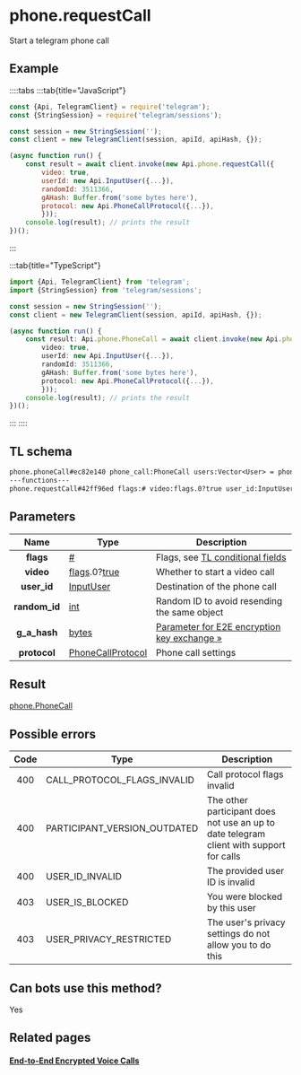 # phone.requestCall

Start a telegram phone call

## Example

::::tabs
:::tab{title="JavaScript"}

```js
const {Api, TelegramClient} = require('telegram');
const {StringSession} = require('telegram/sessions');

const session = new StringSession('');
const client = new TelegramClient(session, apiId, apiHash, {});

(async function run() {
    const result = await client.invoke(new Api.phone.requestCall({
		video: true,
		userId: new Api.InputUser({...}),
		randomId: 3511366,
		gAHash: Buffer.from('some bytes here'),
		protocol: new Api.PhoneCallProtocol({...}),
		}));
    console.log(result); // prints the result
})();
```

:::

:::tab{title="TypeScript"}

```ts
import {Api, TelegramClient} from 'telegram';
import {StringSession} from 'telegram/sessions';

const session = new StringSession('');
const client = new TelegramClient(session, apiId, apiHash, {});

(async function run() {
    const result: Api.phone.PhoneCall = await client.invoke(new Api.phone.requestCall({
		video: true,
		userId: new Api.InputUser({...}),
		randomId: 3511366,
		gAHash: Buffer.from('some bytes here'),
		protocol: new Api.PhoneCallProtocol({...}),
		}));
    console.log(result); // prints the result
})();
```

:::
::::

## TL schema

```txt
phone.phoneCall#ec82e140 phone_call:PhoneCall users:Vector<User> = phone.PhoneCall;
---functions---
phone.requestCall#42ff96ed flags:# video:flags.0?true user_id:InputUser random_id:int g_a_hash:bytes protocol:PhoneCallProtocol = phone.PhoneCall;
```

## Parameters

|     Name      | Type                                                                                                                              | Description                                                                                             |
| :-----------: | --------------------------------------------------------------------------------------------------------------------------------- | ------------------------------------------------------------------------------------------------------- |
|   **flags**   | [#](https://core.telegram.org/type/%23)                                                                                           | Flags, see [TL conditional fields](https://core.telegram.org/mtproto/TL-combinators#conditional-fields) |
|   **video**   | [flags](https://core.telegram.org/mtproto/TL-combinators#conditional-fields).0?[true](https://core.telegram.org/constructor/true) | Whether to start a video call                                                                           |
|  **user_id**  | [InputUser](https://core.telegram.org/type/InputUser)                                                                             | Destination of the phone call                                                                           |
| **random_id** | [int](https://core.telegram.org/type/int)                                                                                         | Random ID to avoid resending the same object                                                            |
| **g_a_hash**  | [bytes](https://core.telegram.org/type/bytes)                                                                                     | [Parameter for E2E encryption key exchange »](https://core.telegram.org/api/end-to-end/voice-calls)     |
| **protocol**  | [PhoneCallProtocol](https://core.telegram.org/type/PhoneCallProtocol)                                                             | Phone call settings                                                                                     |

## Result

[phone.PhoneCall](https://core.telegram.org/type/phone.PhoneCall)

## Possible errors

| Code | Type                         | Description                                                                             |
| :--: | ---------------------------- | --------------------------------------------------------------------------------------- |
| 400  | CALL_PROTOCOL_FLAGS_INVALID  | Call protocol flags invalid                                                             |
| 400  | PARTICIPANT_VERSION_OUTDATED | The other participant does not use an up to date telegram client with support for calls |
| 400  | USER_ID_INVALID              | The provided user ID is invalid                                                         |
| 403  | USER_IS_BLOCKED              | You were blocked by this user                                                           |
| 403  | USER_PRIVACY_RESTRICTED      | The user's privacy settings do not allow you to do this                                 |

## Can bots use this method?

Yes

## Related pages

#### [End-to-End Encrypted Voice Calls](https://core.telegram.org/api/end-to-end/voice-calls)
